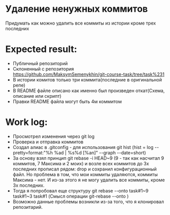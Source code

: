 # Удаление ненужных коммитов
Придумать как можно удалить все коммиты из истории кроме трех последних


# Expected result:
- Публичный репозиторий
- Склоненный с репозитория https://github.com/MaksymSemenykhin/git-course-task/tree/task%231
- В истории комитов только три коммита(последние в оригинальной репе)
- В README файле описано как именно был произведен откат(Схема, описание или скрипт)
- Правки README файла могут быть 4м коммитом

# Work log:

- Просмотрел изменения через git log
- Проверка и отправка коммитов
- Создал алиас в .gitсonfig - для использования git hist (hist = log --pretty=format:\"%h %ad | %s%d [%an]\" --graph --date=short)
- За основу взял принцип git rebase -i HEAD~9 (9 - так как насчитал 9 коммитов,
7 Максима и 2 моих) и возле всех коммитов до 3х последних прописал рядом:
drop и сохранил конфигурационный файл.
 Но проблема в том, что мои коммиты удаляются, коммиты Максима - нет. И из-за этого я не могу удалить все коммиты, кроме 3х последних. 
- Тогда я попробовал еще структуру git rebase --onto task#1~9 task#1~3 task#1
(Смысл операции git-rebase --onto <id-newbase> <id-upstream> <id-head>)
- Возможно данные проблемы возникли из-за того, что я клонировал репозитарий.  
